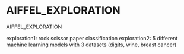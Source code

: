 # AIFFEL_EXPLORATION



AIFFEL_EXPLORATION

exploration1: rock scissor paper classification
exploration2: 5 different machine learning models with 3 datasets (digits, wine, breast cancer)
